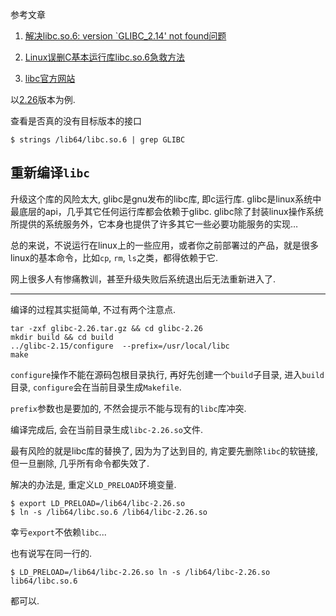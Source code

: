 参考文章

1. [解决libc.so.6: version `GLIBC_2.14' not found问题](http://blog.csdn.net/cpplang/article/details/8462768/)

2. [Linux误删C基本运行库libc.so.6急救方法](https://www.cnblogs.com/fjping0606/p/4551475.html)

3. [libc官方网站](http://www.gnu.org/software/libc/)

以[2.26](http://ftp.gnu.org/gnu/libc/glibc-2.26.tar.gz)版本为例.

查看是否真的没有目标版本的接口

```
$ strings /lib64/libc.so.6 | grep GLIBC
```

## 重新编译`libc`

升级这个库的风险太大, glibc是gnu发布的libc库, 即c运行库. glibc是linux系统中最底层的api，几乎其它任何运行库都会依赖于glibc. glibc除了封装linux操作系统所提供的系统服务外，它本身也提供了许多其它一些必要功能服务的实现…

总的来说，不说运行在linux上的一些应用，或者你之前部署过的产品，就是很多linux的基本命令，比如`cp`, `rm`, `ls`之类，都得依赖于它.

网上很多人有惨痛教训，甚至升级失败后系统退出后无法重新进入了.

------

编译的过程其实挺简单, 不过有两个注意点.

```
tar -zxf glibc-2.26.tar.gz && cd glibc-2.26
mkdir build && cd build
../glibc-2.15/configure  --prefix=/usr/local/libc
make
```

`configure`操作不能在源码包根目录执行, 再好先创建一个`build`子目录, 进入`build`目录, `configure`会在当前目录生成`Makefile`.

`prefix`参数也是要加的, 不然会提示不能与现有的`libc`库冲突.

编译完成后, 会在当前目录生成`libc-2.26.so`文件.

最有风险的就是libc库的替换了, 因为为了达到目的, 肯定要先删除`libc`的软链接, 但一旦删除, 几乎所有命令都失效了.

解决的办法是, 重定义`LD_PRELOAD`环境变量.

```
$ export LD_PRELOAD=/lib64/libc-2.26.so
$ ln -s /lib64/libc.so.6 /lib64/libc-2.26.so
```

幸亏`export`不依赖`libc`...

也有说写在同一行的.

```
$ LD_PRELOAD=/lib64/libc-2.26.so ln -s /lib64/libc-2.26.so  lib64/libc.so.6 
```

都可以.
